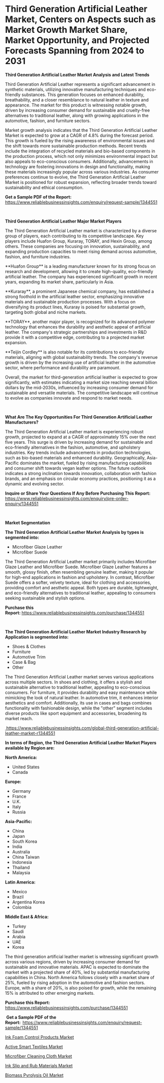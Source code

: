 <p><h1>Third Generation Artificial Leather Market, Centers on Aspects such as Market Growth Market Share, Market Opportunity, and Projected Forecasts Spanning from 2024 to 2031</h1></p><p><strong>Third Generation Artificial Leather Market Analysis and Latest Trends</strong></p>
<p><p>Third Generation Artificial Leather represents a significant advancement in synthetic materials, utilizing innovative manufacturing techniques and eco-friendly substances. This generation focuses on enhanced durability, breathability, and a closer resemblance to natural leather in texture and appearance. The market for this product is witnessing notable growth, driven by increasing consumer demand for sustainable and cruelty-free alternatives to traditional leather, along with growing applications in the automotive, fashion, and furniture sectors.</p><p>Market growth analysis indicates that the Third Generation Artificial Leather Market is expected to grow at a CAGR of 4.8% during the forecast period. This growth is fueled by the rising awareness of environmental issues and the shift towards more sustainable production methods. Recent trends include the integration of recycled materials and bio-based components in the production process, which not only minimizes environmental impact but also appeals to eco-conscious consumers. Additionally, advancements in technology are fostering innovations in design and functionality, making these materials increasingly popular across various industries. As consumer preferences continue to evolve, the Third Generation Artificial Leather Market is positioned for robust expansion, reflecting broader trends toward sustainability and ethical consumption.</p></p>
<p><strong>Get a Sample PDF of the Report:&nbsp;</strong> <a href="https://www.reliablebusinessinsights.com/enquiry/request-sample/1344551?utm_campaign=1109&utm_medium=2&utm_source=Github&utm_content=ia&utm_term=11122024&utm_id=third-generation-artificial-leather">https://www.reliablebusinessinsights.com/enquiry/request-sample/1344551</a></p>
<p>&nbsp;</p>
<p><strong>Third Generation Artificial Leather Major Market Players</strong></p>
<p><p>The Third Generation Artificial Leather market is characterized by a diverse group of players, each contributing to its competitive landscape. Key players include Huafon Group, Kuraray, TORAY, and Hexin Group, among others. These companies are focusing on innovation, sustainability, and expanding production capacities to meet rising demand across automotive, fashion, and furniture industries.</p><p>**Huafon Group** is a leading manufacturer known for its strong focus on research and development, allowing it to create high-quality, eco-friendly artificial leather. The company has experienced significant growth in recent years, expanding its market share, particularly in Asia.</p><p>**Kuraray**, a prominent Japanese chemical company, has established a strong foothold in the artificial leather sector, emphasizing innovative materials and sustainable production processes. With a focus on diversifying its product lines, Kuraray is poised for substantial growth, targeting both global and niche markets.</p><p>**TORAY**, another major player, is recognized for its advanced polymer technology that enhances the durability and aesthetic appeal of artificial leather. The company's strategic partnerships and investments in R&D provide it with a competitive edge, contributing to a projected market expansion.</p><p>**Teijin Cordley** is also notable for its contributions to eco-friendly materials, aligning with global sustainability trends. The company's revenue growth is driven by the increasing use of artificial leather in the automotive sector, where performance and durability are paramount.</p><p>Overall, the market for third-generation artificial leather is expected to grow significantly, with estimates indicating a market size reaching several billion dollars by the mid-2030s, influenced by increasing consumer demand for sustainable and versatile materials. The competitive landscape will continue to evolve as companies innovate and respond to market needs.</p></p>
<p>&nbsp;</p>
<p><strong>What Are The Key Opportunities For Third Generation Artificial Leather Manufacturers?</strong></p>
<p><p>The Third Generation Artificial Leather market is experiencing robust growth, projected to expand at a CAGR of approximately 15% over the next five years. This surge is driven by increasing demand for sustainable and eco-friendly alternatives in the fashion, automotive, and upholstery industries. Key trends include advancements in production technologies, such as bio-based materials and enhanced durability. Geographically, Asia-Pacific dominates the market, fueled by rising manufacturing capabilities and consumer shift towards vegan leather options. The future outlook indicates a strong inclination towards innovation, collaboration with fashion brands, and an emphasis on circular economy practices, positioning it as a dynamic and evolving sector.</p></p>
<p><strong>Inquire or Share Your Questions If Any Before Purchasing This Report:</strong> <a href="https://www.reliablebusinessinsights.com/enquiry/pre-order-enquiry/1344551?utm_campaign=1109&utm_medium=2&utm_source=Github&utm_content=ia&utm_term=11122024&utm_id=third-generation-artificial-leather">https://www.reliablebusinessinsights.com/enquiry/pre-order-enquiry/1344551</a></p>
<p>&nbsp;</p>
<p><strong>Market Segmentation</strong></p>
<p><strong>The Third Generation Artificial Leather Market Analysis by types is segmented into:</strong></p>
<p><ul><li>Microfiber Glaze Leather</li><li>Microfiber Suede</li></ul></p>
<p><p>The Third Generation Artificial Leather market primarily includes Microfiber Glaze Leather and Microfiber Suede. Microfiber Glaze Leather features a smooth, glossy finish, often resembling genuine leather, making it popular for high-end applications in fashion and upholstery. In contrast, Microfiber Suede offers a softer, velvety texture, ideal for clothing and accessories, providing comfort and aesthetic appeal. Both types are durable, lightweight, and eco-friendly alternatives to traditional leather, appealing to consumers seeking sustainable and stylish options.</p></p>
<p><strong>Purchase this Report:&nbsp;</strong><a href="https://www.reliablebusinessinsights.com/purchase/1344551?utm_campaign=1109&utm_medium=2&utm_source=Github&utm_content=ia&utm_term=11122024&utm_id=third-generation-artificial-leather">https://www.reliablebusinessinsights.com/purchase/1344551</a></p>
<p>&nbsp;</p>
<p><strong>The Third Generation Artificial Leather Market Industry Research by Application is segmented into:</strong></p>
<p><ul><li>Shoes & Clothes</li><li>Furniture</li><li>Automotive Trim</li><li>Case & Bag</li><li>Other</li></ul></p>
<p><p>The Third Generation Artificial Leather market serves various applications across multiple sectors. In shoes and clothing, it offers a stylish and sustainable alternative to traditional leather, appealing to eco-conscious consumers. For furniture, it provides durability and easy maintenance while mimicking the look of natural leather. In automotive trim, it enhances interior aesthetics and comfort. Additionally, its use in cases and bags combines functionality with fashionable design, while the "other" segment includes diverse products like sport equipment and accessories, broadening its market reach.</p></p>
<p><a href="https://www.reliablebusinessinsights.com/global-third-generation-artificial-leather-market-r1344551?utm_campaign=1109&utm_medium=2&utm_source=Github&utm_content=ia&utm_term=11122024&utm_id=third-generation-artificial-leather">&nbsp;https://www.reliablebusinessinsights.com/global-third-generation-artificial-leather-market-r1344551</a></p>
<p><strong>In terms of Region, the Third Generation Artificial Leather Market Players available by Region are:</strong></p>
<p>
    <p> <strong> North America: </strong>
        <ul>
            <li>United States</li>
            <li>Canada</li>
        </ul>
        </p> 
    <p> <strong> Europe: </strong>
        <ul>
            <li>Germany</li>
            <li>France</li>
            <li>U.K.</li>
            <li>Italy</li>
            <li>Russia</li>
        </ul>
        </p> 
    <p> <strong> Asia-Pacific: </strong>
        <ul>
            <li>China</li>
            <li>Japan</li>
            <li>South Korea</li>
            <li>India</li>
            <li>Australia</li>
            <li>China Taiwan</li>
            <li>Indonesia</li>
            <li>Thailand</li>
            <li>Malaysia</li>
        </ul>
        </p> 
    <p> <strong> Latin America: </strong>
        <ul>
            <li>Mexico</li>
            <li>Brazil</li>
            <li>Argentina Korea</li>
            <li>Colombia</li>
        </ul>
        </p> 
    <p> <strong> Middle East & Africa: </strong>
        <ul>
            <li>Turkey</li>
            <li>Saudi</li>
            <li>Arabia</li>
            <li>UAE</li>
            <li>Korea</li>
        </ul>
    </p>
    </p>
<p><p>The third generation artificial leather market is witnessing significant growth across various regions, driven by increasing consumer demand for sustainable and innovative materials. APAC is expected to dominate the market with a projected share of 40%, led by substantial manufacturing capabilities in China. North America follows closely with a market share of 25%, fueled by rising adoption in the automotive and fashion sectors. Europe, with a share of 20%, is also poised for growth, while the remaining 15% is attributed to other emerging markets.</p></p>
<p><strong>Purchase this Report: </strong><a href="https://www.reliablebusinessinsights.com/purchase/1344551?utm_campaign=1109&utm_medium=2&utm_source=Github&utm_content=ia&utm_term=11122024&utm_id=third-generation-artificial-leather">https://www.reliablebusinessinsights.com/purchase/1344551</a></p>
<p>&nbsp;<strong>Get a Sample PDF of the Report:&nbsp;&nbsp;</strong><a href="https://www.reliablebusinessinsights.com/enquiry/request-sample/1344551?utm_campaign=1109&utm_medium=2&utm_source=Github&utm_content=ia&utm_term=11122024&utm_id=third-generation-artificial-leather">https://www.reliablebusinessinsights.com/enquiry/request-sample/1344551</a></p>
<p><strong></strong></p>
<p><p><a href="https://github.com/wileonie19657/Market-Research-Report-List-1/blob/main/ink-foam-control-products-market.md?utm_campaign=1109&utm_medium=2&utm_source=Github&utm_content=ia&utm_term=11122024&utm_id=third-generation-artificial-leather">Ink Foam Control Products Market</a></p><p><a href="https://www.linkedin.com/pulse/top-trends-transforming-active-smart-textiles-market-9hyvf?utm_campaign=1109&utm_medium=2&utm_source=Github&utm_content=ia&utm_term=11122024&utm_id=third-generation-artificial-leather">Active Smart Textiles Market</a></p><p><a href="https://www.linkedin.com/pulse/microfiber-cleaning-cloth-market-matrix-applications-5vxtf?utm_campaign=1109&utm_medium=2&utm_source=Github&utm_content=ia&utm_term=11122024&utm_id=third-generation-artificial-leather">Microfiber Cleaning Cloth Market</a></p><p><a href="https://github.com/mcfred89/Market-Research-Report-List-1/blob/main/ink-slip-and-rub-materials-market.md?utm_campaign=1109&utm_medium=2&utm_source=Github&utm_content=ia&utm_term=11122024&utm_id=third-generation-artificial-leather">Ink Slip and Rub Materials Market</a></p><p><a href="https://www.linkedin.com/pulse/c-hannibex-sqmmf?utm_campaign=1109&utm_medium=2&utm_source=Github&utm_content=ia&utm_term=11122024&utm_id=third-generation-artificial-leather">Biomass Pyrolysis Oil Market</a></p></p>